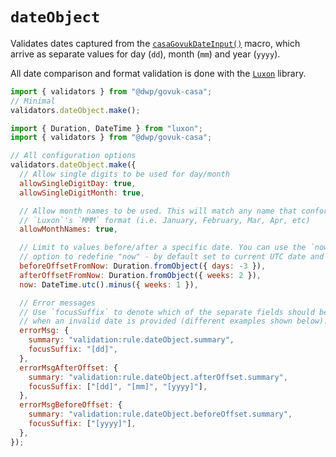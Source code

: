 # `dateObject`

Validates dates captured from the [`casaGovukDateInput()`](views/casa/components/date-input) macro, which arrive as separate values for day (`dd`), month (`mm`) and year (`yyyy`).

All date comparison and format validation is done with the [`Luxon`](https://moment.github.io/luxon/#/) library.

```javascript
import { validators } from "@dwp/govuk-casa";
// Minimal
validators.dateObject.make();
```

```javascript
import { Duration, DateTime } from "luxon";
import { validators } from "@dwp/govuk-casa";

// All configuration options
validators.dateObject.make({
  // Allow single digits to be used for day/month
  allowSingleDigitDay: true,
  allowSingleDigitMonth: true,

  // Allow month names to be used. This will match any name that conforms to
  // `Luxon`'s `MMM` format (i.e. January, February, Mar, Apr, etc)
  allowMonthNames: true,

  // Limit to values before/after a specific date. You can use the `now`
  // option to redefine "now" - by default set to current UTC date and time.
  beforeOffsetFromNow: Duration.fromObject({ days: -3 }),
  afterOffsetFromNow: Duration.fromObject({ weeks: 2 }),
  now: DateTime.utc().minus({ weeks: 1 }),

  // Error messages
  // Use `focusSuffix` to denote which of the separate fields should be highlighted
  // when an invalid date is provided (different examples shown below).
  errorMsg: {
    summary: "validation:rule.dateObject.summary",
    focusSuffix: "[dd]",
  },
  errorMsgAfterOffset: {
    summary: "validation:rule.dateObject.afterOffset.summary",
    focusSuffix: ["[dd]", "[mm]", "[yyyy]"],
  },
  errorMsgBeforeOffset: {
    summary: "validation:rule.dateObject.beforeOffset.summary",
    focusSuffix: ["[yyyy]"],
  },
});
```
